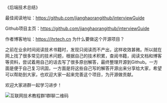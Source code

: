 《后端技术总结》

最佳阅读地址：https://github.com/jianghaorangithub/interviewGuide

Github项目主页：https://github.com/jianghaorangithub/interviewGuide

作者博客地址：https://jhrtech.cn
为什么要做这个开源项目？

之前在业余时间阅读技术书籍时，发现只阅读而不产出，这样收效甚微。所以就在网上找了很多常见的技术问题，根据自己的技术积累，查阅书籍，阅读文档和博客等资料，尝试着用自己的话去写了很多原创解答，最终整理开源到Github。一方面是便于自己复习巩固，一方面是将这些自己写的解答开源出来分享给大家，希望可以帮助到大家，也欢迎大家一起来完善这个项目，为开源做贡献。

欢迎大家进群一起学习进步！

![互联网技术教程群1群聊二维码](https://user-images.githubusercontent.com/44829600/112971196-9023b500-9181-11eb-93dd-42873687f2a9.png)
